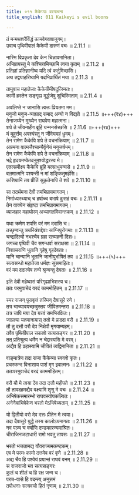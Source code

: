 ```yaml
---
title: ०११ कैकेय्याः वरयाचना
title_english: 011 Kaikeyi s evil boons

---
```



तं मन्मथशरैर्विद्धं कामवेगवशानुगम्।  
उवाच पृथिवीपालं कैकेयी दारुणं वचः ॥ 2.11.1 ॥   

नास्मि विप्रकृता देव केन चिन्नावमानिता।  
अभिप्रायस्तु मे कश्चित्तमिच्छामि त्वया कृतम् ॥ 2.11.2 ॥   
प्रतिज्ञां प्रतिज्ञानीष्व यदि त्वं कर्तुमिच्छसि।  
अथ तद्व्याहरिष्यामि यदभिप्रार्थितं मया ॥ 2.11.3 ॥   

तामुवाच महातेजाः कैकेयीमीषदुत्स्मितः।  
कामी हस्तेन सङ्गृह्य मूर्द्धजेषु शुचिस्मिताम् ॥ 2.11.4 ॥   

अवलिप्ते न जानासि त्वत्तः प्रियतमा मम।  
मनुजो मनुज-व्याघ्राद् रामाद् अन्यो न विद्यते ॥ 2.11.5 ॥+++(र४)+++   
तेनाजय्येन मुख्येन राघवेण महात्मना।  
शपे ते जीवनार्हेण ब्रूहि यन्मनसेच्छसि ॥ 2.11.6 ॥+++(र४)+++   
यं मुहूर्त्तम् अपश्यंस्तु न जीवेयमहं ध्रुवम्।  
तेन रामेण कैकेयि शपे ते वचनक्रियाम् ॥ 2.11.7 ॥   
आत्मना वात्मजैश्चान्यैर्वृणेयं मनुजर्षभम्।  
तेन रामेण कैकेयि शपे ते वचनक्रियाम् ॥ 2.11.8 ॥   
भद्रे हृदयमप्येतदनुमृश्योद्धरस्व मे।  
एतत्समीक्ष्य कैकेयि ब्रूहि यत्साधुमन्यसे ॥ 2.11.9 ॥   
बलमात्मनि पश्यन्ती न मां शङ्कितुमर्हसि।  
करिष्यामि तव प्रीतिं सुकृतेनापि ते शपे ॥ 2.11.10 ॥   

सा तदर्थमना देवी तमभिप्रायमागतम्।  
निर्माध्यस्थ्याच् च हर्षाच्च बभाषे दुःसहं वचः ॥ 2.11.11 ॥   
तेन वाक्येन संहृष्टा तमभिप्रायमागतम्।  
व्याजहार महाघोरम् अभ्यागतमिवान्तकम् ॥ 2.11.12 ॥   

यथा क्रमेण शपसि वरं मम ददासि च।  
तच्छृण्वन्तु त्रयस्त्रिंशद्देवाः साग्निपुरोगमाः ॥ 2.11.13 ॥   
चन्द्रादित्यौ नभश्चैव ग्रहा रात्र्यहनी दिशः।  
जगच्च पृथिवी चैव सगन्धर्वा सराक्षसा ॥ 2.11.14 ॥   
निशाचराणि भूतानि गृहेषु गृहदेवताः।  
यानि चान्यानि भूतानि जानीयुर्भाषितं तव ॥ 2.11.15 ॥+++(५)+++   
सत्यसन्धो महातेजा धर्मज्ञः सुसमाहितः।  
वरं मम ददात्येष तन्मे श्रृण्वन्तु देवताः ॥ 2.11.16 ॥   

इति देवी महेष्वासं परिगृह्याभिशस्य च।  
ततः परमुवाचेदं वरदं काममोहितम् ॥ 2.11.17 ॥   

स्मर राजन् पुरावृत्तं तस्मिन् दैवासुरे रणे।  
तत्र चाच्यावयच्छत्रुस्तव जीवितमन्तरा ॥ 2.11.18 ॥   
तत्र चापि मया देव यत्त्वं समभिरक्षितः।  
जाग्रत्या यतमानायास् ततो मे प्राददा वरौ ॥ 2.11.19 ॥   
तौ तु दत्तौ वरौ देव निक्षेपौ मृगयाम्यहम्।  
तवैव पृथिवीपाल सकाशे सत्यसङ्गर ॥ 2.11.20 ॥   
तत् प्रतिश्रुत्य धर्मेण न चेद्दास्यसि मे वरम्।  
अद्यैव हि प्रहास्यामि जीवितं त्वद्विमानिता ॥ 2.11.21 ॥   

वाङ्मात्रेण तदा राजा कैकेय्या स्ववशे कृतः।  
प्रचस्कन्द विनाशाय पाशं मृग इवात्मनः ॥ 2.11.22 ॥   
ततःपरमुवाचेदं वरदं काममोहितम्।  

वरौ यौ मे त्वया देव तदा दत्तौ महीपते ॥ 2.11.23 ॥   
तौ तावदहमद्यैव वक्ष्यामि शृणु मे वचः ॥ 2.11.24 ॥   
अभिषेकसमारम्भो राघवस्योपकल्पितः।  
अनेनैवाभिषेकेण भरतो मेऽभिषेच्यताम् ॥ 2.11.25 ॥   

यो द्वितीयो वरो देव दत्तः प्रीतेन मे त्वया।  
तदा दैवासुरे युद्धे तस्य कालोऽयमागतः ॥ 2.11.26 ॥   
नव पञ्च च वर्षाणि दण्डकारण्यमाश्रितः।  
चीराजिनजटाधारी रामो भवतु तापसः ॥ 2.11.27 ॥   

भरतो भजतामद्य यौवराज्यमकण्टकम्।  
एष मे परमः कामो दत्तमेव वरं वृणे ॥ 2.11.28 ॥   
अद्य चैव हि पश्येयं प्रयान्तं राघवं वनम् ॥ 2.11.29 ॥   
स राजराजो भव सत्यसङ्गरः  
कुलं च शीलं च हि रक्ष जन्म च।  
परत्र-वासे हि वदन्त्य् अनुत्तमं  
तपोधनाः सत्यवचो हितं नृणाम् ॥ 2.11.30 ॥   
